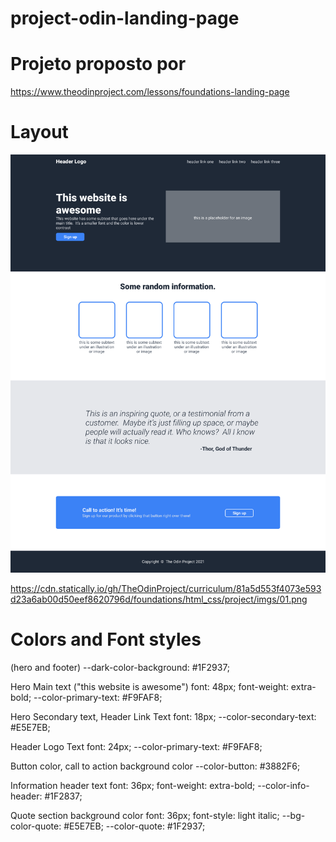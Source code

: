 # project-odin-landing-page

# Projeto proposto por

https://www.theodinproject.com/lessons/foundations-landing-page

# Layout
![layout](/project/images/layout.png)

https://cdn.statically.io/gh/TheOdinProject/curriculum/81a5d553f4073e593d23a6ab00d50eef8620796d/foundations/html_css/project/imgs/01.png

# Colors and Font styles

(hero and footer)
--dark-color-background: #1F2937;

Hero Main text ("this website is awesome")
font: 48px;
font-weight: extra-bold;
--color-primary-text: #F9FAF8;

Hero Secondary text, Header Link Text
font: 18px;
--color-secondary-text: #E5E7EB;

Header Logo Text
font: 24px;
--color-primary-text: #F9FAF8;

Button color, call to action background color
--color-button: #3882F6;

Information header text
font: 36px;
font-weight: extra-bold;
--color-info-header: #1F2837;

Quote section background color
font: 36px;
font-style: light italic;
--bg-color-quote: #E5E7EB;
--color-quote: #1F2937;


